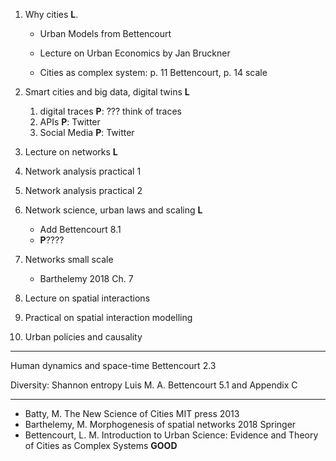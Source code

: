 1. Why cities **L**. 

   - Urban Models from Bettencourt

   - Lecture on Urban Economics by Jan Bruckner
   - Cities as complex system: p. 11 Bettencourt, p. 14 scale

2. Smart cities and big data, digital twins **L**

   1. digital traces **P**: ??? think of traces
   2. APIs **P**: Twitter
   3. Social Media **P**: Twitter

3. Lecture on networks **L**

4. Network analysis practical 1

5. Network analysis practical 2

6. Network science, urban laws and scaling **L**

   - Add Bettencourt 8.1
   - **P**????

7. Networks small scale

   - Barthelemy 2018 Ch. 7

8. Lecture on spatial interactions

9. Practical on spatial interaction modelling 

10. Urban policies and causality

---

Human dynamics and space-time Bettencourt 2.3

Diversity: Shannon entropy Luis M. A. Bettencourt 5.1 and Appendix C

---

- Batty, M. The New Science of Cities MIT press 2013 
- Barthelemy, M. Morphogenesis of spatial networks 2018 Springer 
- Bettencourt, L. M. Introduction to Urban Science: Evidence and Theory of Cities as Complex Systems **GOOD**